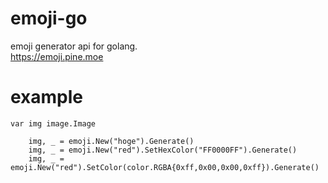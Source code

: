 # emoji-go

emoji generator api for golang.  
https://emoji.pine.moe


# example

```
var img image.Image

	img, _ = emoji.New("hoge").Generate()
	img, _ = emoji.New("red").SetHexColor("FF0000FF").Generate()
	img, _ = emoji.New("red").SetColor(color.RGBA{0xff,0x00,0x00,0xff}).Generate()
```